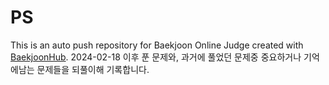 # PS
This is an auto push repository for Baekjoon Online Judge created with [BaekjoonHub](https://github.com/BaekjoonHub/BaekjoonHub).
2024-02-18 이후 푼 문제와, 과거에 풀었던 문제중 중요하거나 기억에남는 문제들을 되풀이해 기록합니다.
